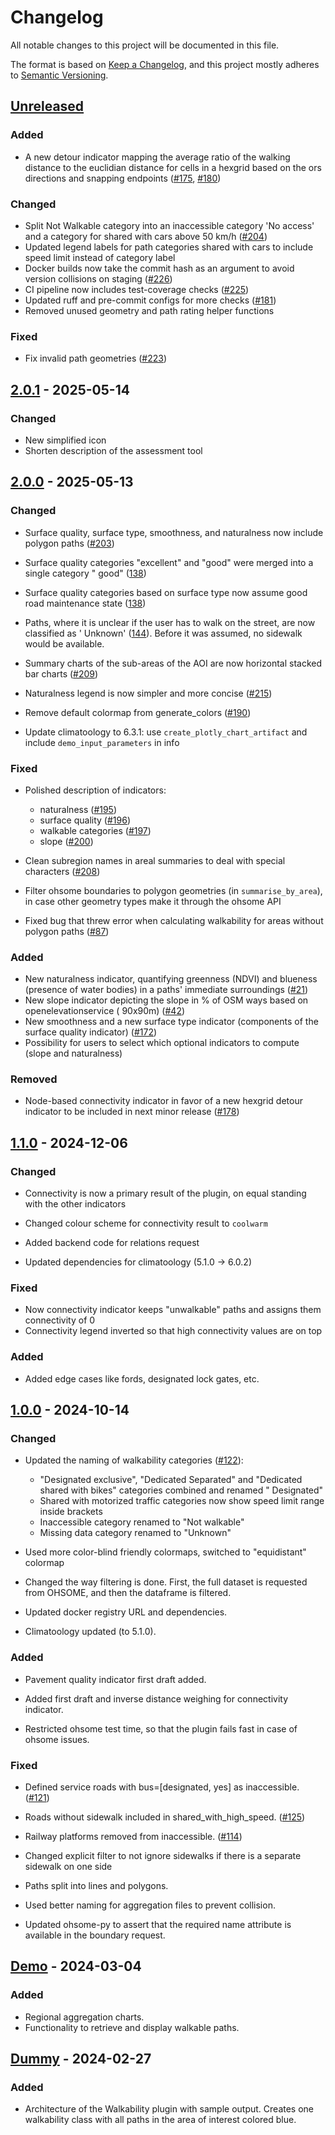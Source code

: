 # Changelog

All notable changes to this project will be documented in this file.

The format is based on [Keep a Changelog](https://keepachangelog.com/en/1.0.0/),
and this project mostly adheres to [Semantic Versioning](https://semver.org/spec/v2.0.0.html).

## [Unreleased](https://gitlab.heigit.org/climate-action/plugins/walkability/-/compare/2.0.1...main)

### Added

- A new detour indicator mapping the average ratio of the walking distance to the euclidian distance for cells in a hexgrid based on the ors directions and snapping endpoints ([#175](https://gitlab.heigit.org/climate-action/plugins/walkability/-/issues/175), [#180](https://gitlab.heigit.org/climate-action/plugins/walkability/-/issues/180))

### Changed

- Split Not Walkable category into an inaccessible category 'No access' and a category for shared with cars above 50 km/h ([#204](https://gitlab.heigit.org/climate-action/plugins/walkability/-/issues/204))
- Updated legend labels for path categories shared with cars to include speed limit instead of category label
- Docker builds now take the commit hash as an argument to avoid version collisions on staging ([#226](https://gitlab.heigit.org/climate-action/plugins/walkability/-/issues/226))
- CI pipeline now includes test-coverage checks ([#225](https://gitlab.heigit.org/climate-action/plugins/walkability/-/issues/225))
- Updated ruff and pre-commit configs for more checks ([#181](https://gitlab.heigit.org/climate-action/plugins/walkability/-/issues/181))
- Removed unused geometry and path rating helper functions

### Fixed
- Fix invalid path geometries ([#223](https://gitlab.heigit.org/climate-action/plugins/walkability/-/issues/223))

## [2.0.1](https://gitlab.heigit.org/climate-action/plugins/walkability/-/releases/2.0.1) - 2025-05-14

### Changed

- New simplified icon
- Shorten description of the assessment tool

## [2.0.0](https://gitlab.heigit.org/climate-action/plugins/walkability/-/releases/2.0.0) - 2025-05-13

### Changed

- Surface quality, surface type, smoothness, and naturalness now include polygon paths ([#203](https://gitlab.heigit.org/climate-action/plugins/walkability/-/issues/203))
- Surface quality categories "excellent" and "good" were merged into a single category "
  good" ([138](https://gitlab.heigit.org/climate-action/plugins/walkability/-/issues/138))
- Surface quality categories based on surface type now assume good road maintenance
  state ([138](https://gitlab.heigit.org/climate-action/plugins/walkability/-/issues/138))
- Paths, where it is unclear if the user has to walk on the street, are now classified as '
  Unknown' ([144](https://gitlab.heigit.org/climate-action/plugins/walkability/-/issues/144)). Before it was assumed, no
  sidewalk would be available.
- Summary charts of the sub-areas of the AOI are now horizontal stacked bar charts ([#209](https://gitlab.heigit.org/climate-action/plugins/walkability/-/issues/209))
- Naturalness legend is now simpler and more concise ([#215](https://gitlab.heigit.org/climate-action/plugins/walkability/-/issues/215))

- Remove default colormap from generate_colors ([#190](https://gitlab.heigit.org/climate-action/plugins/walkability/-/issues/190))
- Update climatoology to 6.3.1: use `create_plotly_chart_artifact` and include `demo_input_parameters` in info

### Fixed

- Polished description of indicators:
  - naturalness ([#195](https://gitlab.heigit.org/climate-action/plugins/walkability/-/issues/195))
  - surface quality ([#196](https://gitlab.heigit.org/climate-action/plugins/walkability/-/issues/196))
  - walkable categories ([#197](https://gitlab.heigit.org/climate-action/plugins/walkability/-/issues/197))
  - slope ([#200](https://gitlab.heigit.org/climate-action/plugins/walkability/-/issues/200))
- Clean subregion names in areal summaries to deal with special characters ([#208](https://gitlab.heigit.org/climate-action/plugins/walkability/-/issues/208))

- Filter ohsome boundaries to polygon geometries (in `summarise_by_area`), in case other geometry types make it through
  the ohsome API
- Fixed bug that threw error when calculating walkability for areas without polygon paths ([#87](https://gitlab.heigit.org/climate-action/plugins/walkability/-/issues/87))

### Added

- New naturalness indicator, quantifying greenness (NDVI) and blueness (presence of water bodies) in a
  paths' immediate surroundings ([#21](https://gitlab.heigit.org/climate-action/plugins/walkability/-/issues/21))
- New slope indicator depicting the slope in % of OSM ways based on openelevationservice (
  90x90m) ([#42](https://gitlab.heigit.org/climate-action/plugins/walkability/-/issues/42))
- New smoothness and a new surface type indicator (components of the surface quality indicator) ([#172](https://gitlab.heigit.org/climate-action/plugins/walkability/-/issues/172))
- Possibility for users to select which optional indicators to compute (slope and naturalness)

### Removed

- Node-based connectivity indicator in favor of a new hexgrid detour indicator to be included in next minor release ([#178](https://gitlab.heigit.org/climate-action/plugins/walkability/-/issues/178))

## [1.1.0](https://gitlab.heigit.org/climate-action/plugins/walkability/-/releases/1.1.0) - 2024-12-06

### Changed

- Connectivity is now a primary result of the plugin, on equal standing with the other indicators
- Changed colour scheme for connectivity result to `coolwarm`

- Added backend code for relations request
- Updated dependencies for climatoology (5.1.0 -> 6.0.2)

### Fixed

- Now connectivity indicator keeps "unwalkable" paths and assigns them connectivity of 0
- Connectivity legend inverted so that high connectivity values are on top

### Added

- Added edge cases like fords, designated lock gates, etc.

## [1.0.0](https://gitlab.heigit.org/climate-action/plugins/walkability/-/releases/1.0.0) - 2024-10-14

### Changed

- Updated the naming of walkability
  categories ([#122](https://gitlab.heigit.org/climate-action/plugins/walkability/-/issues/122)):
    - "Designated exclusive", "Dedicated Separated" and "Dedicated shared with bikes" categories combined and renamed "
      Designated"
    - Shared with motorized traffic categories now show speed limit range inside brackets
    - Inaccessible category renamed to "Not walkable"
    - Missing data category renamed to "Unknown"
- Used more color-blind friendly colormaps, switched to "equidistant" colormap

- Changed the way filtering is done. First, the full dataset is requested from OHSOME, and then the dataframe is
  filtered.
- Updated docker registry URL and dependencies.
- Climatoology updated (to 5.1.0).

### Added

- Pavement quality indicator first draft added.
- Added first draft and inverse distance weighing for connectivity indicator.

- Restricted ohsome test time, so that the plugin fails fast in case of ohsome issues.

### Fixed

- Defined service roads with bus=[designated, yes] as
  inaccessible. ([#121](https://gitlab.heigit.org/climate-action/plugins/walkability/-/issues/121))
- Roads without sidewalk included in
  shared_with_high_speed. ([#125](https://gitlab.heigit.org/climate-action/plugins/walkability/-/issues/125))
- Railway platforms removed from
  inaccessible. ([#114](https://gitlab.heigit.org/climate-action/plugins/walkability/-/issues/114))
- Changed explicit filter to not ignore sidewalks if there is a separate sidewalk on one side

- Paths split into lines and polygons.
- Used better naming for aggregation files to prevent collision.
- Updated ohsome-py to assert that the required name attribute is available in the boundary request.

## [Demo](https://gitlab.heigit.org/climate-action/plugins/walkability/-/releases/demo) - 2024-03-04

### Added

- Regional aggregation charts.
- Functionality to retrieve and display walkable paths.

## [Dummy](https://gitlab.heigit.org/climate-action/plugins/walkability/-/releases) - 2024-02-27

### Added

- Architecture of the Walkability plugin with sample output. Creates one walkability class with all paths in the area of
  interest colored blue.
